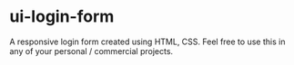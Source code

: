 # ui-login-form
A responsive login form created using HTML, CSS. Feel free to use this in any of your personal / commercial projects.
